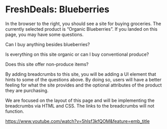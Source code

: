 # FreshDeals: Blueberries

In the browser to the right, you should see a site for buying groceries. The currently selected product is “Organic Blueberries”. If you landed on this page, you may have some questions.

Can I buy anything besides blueberries?

Is everything on this site organic or can I buy conventional produce?

Does this site offer non-produce items?

By adding breadcrumbs to this site, you will be adding a UI element that hints to some of the questions above. By doing so, users will have a better feeling for what the site provides and the optional attributes of the product they are purchasing.

We are focused on the layout of this page and will be implementing the breadcrumbs via HTML and CSS. The links to the breadcrumbs will not function.

<https://www.youtube.com/watch?v=5hIsf3kfQOM&feature=emb_title>
